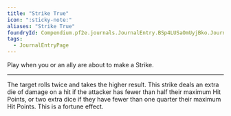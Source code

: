 ```yaml
---
title: "Strike True"
icon: ":sticky-note:"
aliases: "Strike True"
foundryId: Compendium.pf2e.journals.JournalEntry.BSp4LUSaOmUyjBko.JournalEntryPage.pS87Zh4QJnu0p8ES
tags:
  - JournalEntryPage
---
```

Play when you or an ally are about to make a Strike.

* * *

The target rolls twice and takes the higher result. This strike deals an extra die of damage on a hit if the attacker has fewer than half their maximum Hit Points, or two extra dice if they have fewer than one quarter their maximum Hit Points. This is a fortune effect.